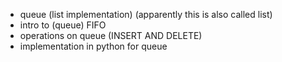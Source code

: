 - queue (list implementation) (apparently this is also called list) 
- intro to (queue) FIFO
- operations on queue (INSERT AND DELETE)
- implementation in python for queue
